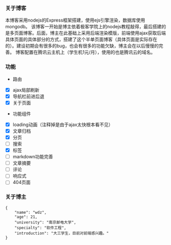### 关于博客
本博客采用nodejs的Express框架搭建，使用ejs引擎渲染，数据库使用mongodb。
该博客一开始是博主依着极客学院上的nodejs教程敲得，最后搭建的是多页面博客。后面，博主在此基础上采用后端渲染模版，前端使用ajax获取后端具体页面的具体部分的方式，搭建了这个半单页面博客（具体页面是实际存在的）。建设初期会有很多的bug，也会有很多的功能欠缺，博主会在以后慢慢的完善。
博客配置在腾讯云主机上（学生机1元/月），使用的也是腾讯云的域名。
### 功能
- 路由
 - [x] ajax局部刷新
 - [x] 导航栏前进后退
 - [x] 关于页面
- 功能组件
 - [x] loading动画（注释掉是由于ajax太快根本看不见） 
 - [x] 文章归档
 - [x] 分页
 - [ ] 搜索
 - [x] 标签
 - [ ] markdown功能完善
 - [ ] 文章摘要
 - [ ] 评论
 - [ ] 响应式
 - [ ] 404页面
### 关于博主

    {
	    "name": "wdz",
	    "age": 21,
	    "university": "南京邮电大学",
	    "specialty": "软件工程",
	    "introduction": "大三学生，目前对前端感兴趣。"
    }

